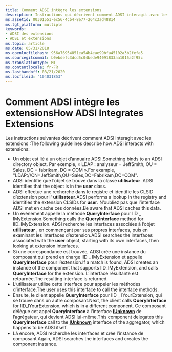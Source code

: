 ```yaml
---
title: Comment ADSI intègre les extensions
description: Instructions qui décrivent comment ADSI interagit avec les extensions.
ms.assetid: 00301551-ec56-4cb4-8e77-264c3ad48814
ms.tgt_platform: multiple
keywords:
- ADSI des extensions
- ADSI et extensions
ms.topic: article
ms.date: 05/31/2018
ms.openlocfilehash: 956a76954851ea54b4eae99bfa45102a3b2fefa5
ms.sourcegitcommit: b0ebdefc3dcd5c04bede94091833aa1015a2f95c
ms.translationtype: MT
ms.contentlocale: fr-FR
ms.lasthandoff: 08/21/2020
ms.locfileid: "104031853"
---
```

# <a name="how-adsi-integrates-extensions"></a><span data-ttu-id="29aa8-105">Comment ADSI intègre les extensions</span><span class="sxs-lookup"><span data-stu-id="29aa8-105">How ADSI Integrates Extensions</span></span>

<span data-ttu-id="29aa8-106">Les instructions suivantes décrivent comment ADSI interagit avec les extensions :</span><span class="sxs-lookup"><span data-stu-id="29aa8-106">The following guidelines describe how ADSI interacts with extensions:</span></span>

-   <span data-ttu-id="29aa8-107">Un objet est lié à un objet d’annuaire ADSI.</span><span class="sxs-lookup"><span data-stu-id="29aa8-107">Something binds to an ADSI directory object.</span></span> <span data-ttu-id="29aa8-108">Par exemple, « LDAP : analyseur = JeffSmith, OU = Sales, DC = fabrikam, DC = COM ».</span><span class="sxs-lookup"><span data-stu-id="29aa8-108">For example, "LDAP://CN=JeffSmith,OU=Sales,DC=Fabrikam,DC=COM".</span></span>
-   <span data-ttu-id="29aa8-109">ADSI identifie que l’objet se trouve dans la classe **utilisateur** .</span><span class="sxs-lookup"><span data-stu-id="29aa8-109">ADSI identifies that the object is in the **user** class.</span></span>
-   <span data-ttu-id="29aa8-110">ADSI effectue une recherche dans le registre et identifie les CLSID d’extension pour l' **utilisateur**.</span><span class="sxs-lookup"><span data-stu-id="29aa8-110">ADSI performs a lookup in the registry and identifies the extension CLSIDs for **user**.</span></span> <span data-ttu-id="29aa8-111">N’oubliez pas que l’interface ADSI met en cache ces données.</span><span class="sxs-lookup"><span data-stu-id="29aa8-111">Be aware that ADSI caches this data.</span></span>
-   <span data-ttu-id="29aa8-112">Un événement appelle la méthode **QueryInterface** pour IID \_ IMyExtension.</span><span class="sxs-lookup"><span data-stu-id="29aa8-112">Something calls the **QueryInterface** method for IID\_IMyExtension.</span></span> <span data-ttu-id="29aa8-113">ADSI recherche les interfaces associées à l’objet **utilisateur** , en commençant par ses propres interfaces, puis en examinant les interfaces d’extension.</span><span class="sxs-lookup"><span data-stu-id="29aa8-113">ADSI searches the interfaces associated with the **user** object, starting with its own interfaces, then looking at extension interfaces.</span></span>
-   <span data-ttu-id="29aa8-114">Si une correspondance est trouvée, ADSI crée une instance du composant qui prend en charge IID \_ IMyExtension et appelle **QueryInterface** pour l’extension.</span><span class="sxs-lookup"><span data-stu-id="29aa8-114">If a match is found, ADSI creates an instance of the component that supports IID\_IMyExtension, and calls **QueryInterface** for the extension.</span></span> <span data-ttu-id="29aa8-115">L’interface résultante est retournée.</span><span class="sxs-lookup"><span data-stu-id="29aa8-115">The resulting interface is returned.</span></span>
-   <span data-ttu-id="29aa8-116">L’utilisateur utilise cette interface pour appeler les méthodes d’interface.</span><span class="sxs-lookup"><span data-stu-id="29aa8-116">The user uses this interface to call the interface methods.</span></span>
-   <span data-ttu-id="29aa8-117">Ensuite, le client appelle **QueryInterface** pour IID \_ IYourExtension, qui se trouve dans un autre composant.</span><span class="sxs-lookup"><span data-stu-id="29aa8-117">Next, the client calls **QueryInterface** for IID\_IYourExtension, which is in a different component.</span></span> <span data-ttu-id="29aa8-118">Ce composant délègue cet appel **QueryInterface** à l’interface [**IUnknown**](/windows/win32/api/unknwn/nn-unknwn-iunknown) de l’agrégateur, qui devient ADSI lui-même.</span><span class="sxs-lookup"><span data-stu-id="29aa8-118">This component delegates this **QueryInterface** call to the [**IUnknown**](/windows/win32/api/unknwn/nn-unknwn-iunknown) interface of the aggregator, which happens to be ADSI itself.</span></span>
-   <span data-ttu-id="29aa8-119">Là encore, ADSI recherche les interfaces et crée l’instance de composant.</span><span class="sxs-lookup"><span data-stu-id="29aa8-119">Again, ADSI searches the interfaces and creates the component instance.</span></span>

 

 